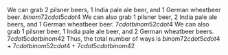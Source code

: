 We can grab 2 pilsner beers, 1 India pale ale beer, and 1 German wheatbeer beer. 
$binom{7}{2} cdot 5 cdot 4$ 
We can also grab 1 pilsner beer, 2 India pale ale beers, and 1 German wheatbeer beer.
$7 cdot binom{5}{2} cdot 4$ 
We can also grab 1 pilsner beer, 1 India pale ale beer, and 2 German wheatbeer beers.
$7 cdot 5 cdot binom{4}{2}$ 
Thus, the total number of ways is $binom{7}{2} cdot 5 cdot 4 + 7 cdot binom{5}{2} cdot 4 + 7 cdot 5 cdot binom{4}{2}$
